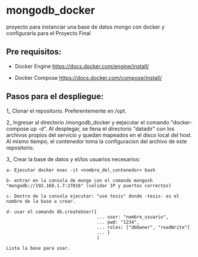 # mongodb_docker
proyecto para instanciar una base de datos mongo con docker y configurarla para el Proyecto Final

## Pre requisitos:
- Docker Engine 
https://docs.docker.com/engine/install/

- Docker Compose
https://docs.docker.com/compose/install/

## Pasos para el despliegue:
1_ Clonar el repositorio. 
Preferentemente en /opt.

2_ Ingresar al directorio /mongodb_docker y eejecutar el comando "docker-compose up -d". Al desplegar, se llena el directorio "datadir" con los archivos propios del servicio y quedan mapeados en el disco local del host. Al mismo tiempo, el contenedor toma la configuracion del archivo de este repositorio.

3_ Crear la base de datos y el/los usuarios necesarios:
    
    a- Ejecutar docker exec -it <nombre_del_contenedor> bash
    
    b- entrar en la consola de mongo con el comando mongosh "mongodb://192.168.1.7:27016" (validar IP y puertos correctos)
    
    c- Dentro de la consola ejecutar: "use tesis" donde -tesis- es el nombre de la base a crear.
    
    d- usar el comando db.createUser({
                                      ... user: "nombre_usuario",
                                      ... pwd: "1234",
                                      ... roles: ["dbOwner", "readWrite"]
                                      ... }
                                      )
                                      
    Lista la base para usar. 
